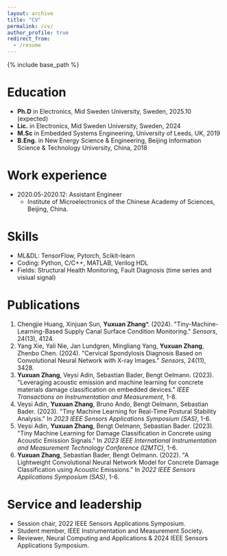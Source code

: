 ```yaml
---
layout: archive
title: "CV"
permalink: /cv/
author_profile: true
redirect_from:
  - /resume
---
```


{% include base_path %}

Education
======
* **Ph.D** in Electronics, Mid Sweden University, Sweden, 2025.10 (expected)
* **Lic.** in Electronics, Mid Sweden University, Sweden, 2024
* **M.Sc** in Embedded Systems Engineering, University of Leeds, UK, 2019
* **B.Eng.** in New Energy Science & Engineering, Beijing Information Science & Technology University, China, 2018

Work experience
======
* 2020.05-2020.12: Assistant Engineer
  * Institute of Microelectronics of the Chinese Academy of Sciences, Beijing, China.

Skills
======
* ML&DL: TensorFlow, Pytorch, Scikit-learn
* Coding: Python, C/C++, MATLAB, Verilog HDL
* Fields: Structural Health Monitoring, Fault Diagnosis (time series and visiual signal)

Publications
======
1. Chengjie Huang, Xinjuan Sun, **Yuxuan Zhang***. (2024). "Tiny-Machine-Learning-Based Supply Canal Surface Condition Monitoring." *Sensors*, 24(13), 4124.
2. Yang Xie, Yali Nie, Jan Lundgren, Mingliang Yang, **Yuxuan Zhang**, Zhenbo Chen. (2024). "Cervical Spondylosis Diagnosis Based on Convolutional Neural Network with X-ray Images." *Sensors*, 24(11), 3428.
3. **Yuxuan Zhang**, Veysi Adin, Sebastian Bader, Bengt Oelmann. (2023). "Leveraging acoustic emission and machine learning for concrete materials damage classification on embedded devices." *IEEE Transactions on Instrumentation and Measurement*, 1-8.
4. Veysi Adin, **Yuxuan Zhang**, Bruno Ando, Bengt Oelmann, Sebastian Bader. (2023). "Tiny Machine Learning for Real-Time Postural Stability Analysis." In *2023 IEEE Sensors Applications Symposium (SAS)*, 1-6.
5. Veysi Adin, **Yuxuan Zhang**, Bengt Oelmann, Sebastian Bader. (2023). "Tiny Machine Learning for Damage Classification in Concrete using Acoustic Emission Signals." In *2023 IEEE International Instrumentation and Measurement Technology Conference (I2MTC)*, 1-6.
6. **Yuxuan Zhang**, Sebastian Bader, Bengt Oelmann. (2022). "A Lightweight Convolutional Neural Network Model for Concrete Damage Classification using Acoustic Emissions." In *2022 IEEE Sensors Applications Symposium (SAS)*, 1-6.
  
  
Service and leadership
======
* Session chair, 2022 IEEE Sensors Applications Symposium.
* Student member, IEEE Instrumentation and Measurement Society.
* Reviewer, Neural Computing and Applications & 2024 IEEE Sensors Applications Symposium.
